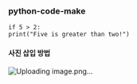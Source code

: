 ### python-code-make

```
if 5 > 2:
print("Five is greater than two!")
```

#### 사진 삽입 방법


![Uploading image.png…]()
